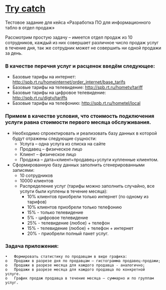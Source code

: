 
# [Try catch](http://www.test-rt.codewell.ru/)

Тестовое задание для кейса «Разработка  ПО для информационного табло в отдел продаж»     

Рассмотрим простую задачу – имеется отдел продаж из 10 сотрудников, каждый из них совершает различное число продаж услуг в течение дня, так же сотрудник может не совершить ни одной продажи за день. 

### В качестве перечня услуг и расценок введём следующее: 

* Базовые тарифы на интернет: http://spb.rt.ru/homeinternet/order_internet/base_tarifs
* Базовые тарифы на телевидение: http://spb.rt.ru/hometv/tariff 
* Базовые тарифы на цифровое телевидение: http://spb.rt.ru/digtv/tariffs
* Базовые тарифы на телефонию: http://spb.rt.ru/hometel/local 

### Примем в качестве условия, что стоимость подключения услуги равна стоимости первого месяца обслуживания. 

* Необходимо спроектировать и реализовать базу данных в которой будут отражены следующие сущности:         
    - Услуга – одна услуга из списка на сайте             
    - Продавец – физическое лицо              
    - Клиент – физическое лицо             
    - Продажа – дата+клиент+продавец+услуги купленные клиентом.            
* Сформированную базу данных заполнить сгенерированными записями:                
    - 10 сотрудников               
    - 10000 клиентов                   
    - Распределение услуг (тарифы можно заполнить случайно, все услуги были куплены в течение месяца):           
        * 10% клиентов приобрели только интернет (по одному из тарифов)           
        * 10% клиентов приобрели только телефонию              
        * 15% - только телевидение              
        * 5% - цифровое телевидение             
        * 25% - телевидение (любое) + телефон          
        * 15% - телевидение (любое) + телефон + интернет          
        * 20% - приобрели полный пакет услуг.            

### Задача приложения: 

	•	Формировать статистику по продавцам в виде графика:
	o	Продажи в разрезе дня по продавцам – гистограмма продавец-продажи;
	o	Продажи в разрезе месяца для каждого продавца - аналогично;
	o	Продажи в разрезе месяца для каждого продавца по конкретной услуге. 
	o	График продаж продавца в течение месяца – суммарно и по группам услуг. 


